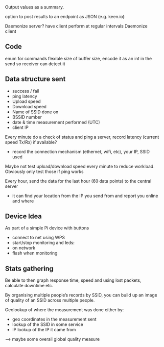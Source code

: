 Output values as a summary.

option to post results to an endpoint as JSON (e.g. keen.io)

Daemonize server?
have client perform at regular intervals
Daemonize client

## Code
enum for commands
flexible size of buffer size, encode it as an int in the send so receiver can detect it

## Data structure sent
- success / fail
- ping latency
- Upload speed
- Download speed
- Name of SSID done on
- BSSID number
- date & time measurement performed (UTC)
- client IP

Every minute do a check of status and ping a server, record latency (current speed Tx/Rx) if available?
- record the connection mechanism (ethernet, wifi, etc), your IP, SSID used 

Maybe not test upload/download speed every minute to reduce workload.
Obviously only test those if ping works

Every hour, send the data for the last hour (60 data points) to the central server
- it can find your location from the IP you send from and report you online and where


## Device Idea
As part of a simple Pi device with buttons
- connect to net using WPS
- start/stop monitoring
and leds:
- on network
- flash when monitoring

## Stats gathering
Be able to then graph response time, speed and using lost packets, calculate downtime etc.

By organising multiple people’s records by SSID, you can build up an image of quality of an SSID across multiple people.

Geolookup of where the measurement was done either by:
- geo coordinates in the measurement sent
- lookup of the SSID in some service
- IP lookup of the IP it came from

—> maybe some overall global quality measure
